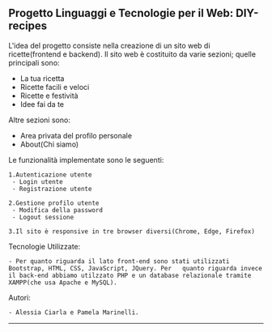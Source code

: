 Progetto Linguaggi e Tecnologie per il Web: DIY-recipes
-----------------------------------------------------------------------------------------------------------

L'idea del progetto consiste nella creazione di un sito web di ricette(frontend e backend).
Il sito web è costituito da varie sezioni; quelle principali sono:

 - La tua ricetta
 - Ricette facili e veloci
 - Ricette e festività
 - Idee fai da te

Altre sezioni sono:

 - Area privata del profilo personale
 - About(Chi siamo)

Le funzionalità implementate sono le seguenti:

    1.Autenticazione utente
     - Login utente
     - Registrazione utente

    2.Gestione profilo utente
     - Modifica della password
     - Logout sessione

    3.Il sito è responsive in tre browser diversi(Chrome, Edge, Firefox)

Tecnologie Utilizzate:

    - Per quanto riguarda il lato front-end sono stati utilizzati Bootstrap, HTML, CSS, JavaScript, JQuery. Per   quanto riguarda invece il back-end abbiamo utilzzato PHP e un database relazionale tramite XAMPP(che usa Apache e MySQL).

Autori:

    - Alessia Ciarla e Pamela Marinelli.

----------------------------------------------------------------------------------------------------------